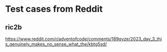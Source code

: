 # Test cases from Reddit

## ric2b

https://www.reddit.com/r/adventofcode/comments/189qyze/2023_day_3_this_genuinely_makes_no_sense_what_the/kbtg5sd/

